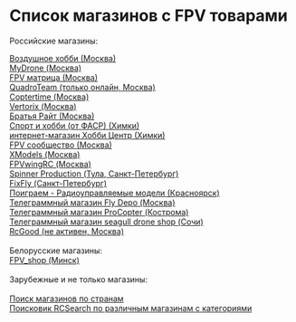 # Список магазинов с FPV товарами

Российские магазины:<br>

<DT><A HREF="https://air-hobby.ru" >Воздушное хобби (Москва)</A></DT>
<DT><A HREF="https://mydrone.ru">MyDrone (Москва)</A></DT>
<DT><A HREF="https://fpvmatrix.ru/">FPV матрица (Москва)</A></DT>
<DT><A HREF="https://quadro.team/">QuadroTeam (только онлайн, Москва)</A></DT>
<DT><A HREF="https://coptertime.ru">Coptertime (Москва)</A></DT>
<DT><A HREF="https://vertorix.ru">Vertorix (Москва)</A></DT>
<DT><A HREF="https://brrc.ru/catalog/li_pol/">Братья Райт (Москва)</A></DT>
<DT><A HREF="https://www.fasrshop.ru/">Спорт и хобби (от ФАСР) (Химки)</A></DT>
<DT><A HREF="https://hobbycenter.ru/">интернет-магазин Хобби Центр (Химки)</A></DT>
<DT><A HREF="http://fpv-community.ru/store/">FPV сообщество (Москва)</A></DT>
<DT><A HREF="https://xmodels.ru/">XModels (Москва)</A></DT>
<DT><A HREF="https://fpvwingrc.ru/">FPVwingRC (Москва)</A><br></DT>
<DT><A HREF="http://www.spinnerproduction.ru">Spinner Production (Тула, Санкт-Петербург)</A></DT>
<DT><A HREF="https://fixfly.ru/">FixFly (Санкт-Петербург)</A></DT>
<DT><A HREF="https://poigraem-rc.ru"> Поиграем - Радиоуправляемые модели (Красноярск)</A></DT>
<DT><A HREF="https://t.me/flydeponews">Телеграммный магазин Fly Depo (Москва)</A></DT>
<DT><A HREF="https://t.me/ProCopter">Телеграммный магазин ProCopter (Кострома)</A></DT>
<DT><A HREF="https://t.me/seagulldrone">Телеграммный магазин seagull drone shop (Сочи)</A></DT>
<DT><A HREF="https://rcgood.ru/">RcGood (не активен, Москва)</A><br></DT>
 <br>Белорусские магазины:<br>
<DT><A HREF="https://t.me/FPV_shop">FPV_shop (Минск)</A><br></DT>
<br>
Зарубежные и не только магазины:<br>
<br>
<DT><A HREF="https://www.searchfpv.com/cgi/searchtool" >Поиск магазинов по странам</A> </DT>
<DT><A HREF="https://rcsearch.info" >Поисковик RCSearch по различным магазинам с категориями</A> </DT>
